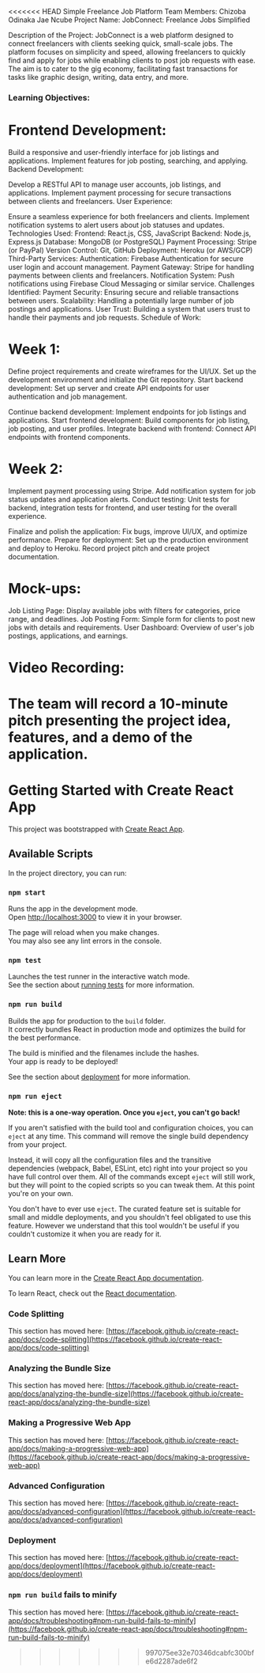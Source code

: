 <<<<<<< HEAD
Simple Freelance Job Platform
Team Members:
Chizoba Odinaka
Jae Ncube
Project Name:
JobConnect: Freelance Jobs Simplified

Description of the Project:
JobConnect is a web platform designed to connect freelancers with clients seeking quick, small-scale jobs. The platform focuses on simplicity and speed, allowing freelancers to quickly find and apply for jobs while enabling clients to post job requests with ease. The aim is to cater to the gig economy, facilitating fast transactions for tasks like graphic design, writing, data entry, and more.

### Learning Objectives:
# Frontend Development:

Build a responsive and user-friendly interface for job listings and applications.
Implement features for job posting, searching, and applying.
Backend Development:

Develop a RESTful API to manage user accounts, job listings, and applications.
Implement payment processing for secure transactions between clients and freelancers.
User Experience:

Ensure a seamless experience for both freelancers and clients.
Implement notification systems to alert users about job statuses and updates.
Technologies Used:
Frontend: React.js, CSS, JavaScript
Backend: Node.js, Express.js
Database: MongoDB (or PostgreSQL)
Payment Processing: Stripe (or PayPal)
Version Control: Git, GitHub
Deployment: Heroku (or AWS/GCP)
Third-Party Services:
Authentication: Firebase Authentication for secure user login and account management.
Payment Gateway: Stripe for handling payments between clients and freelancers.
Notification System: Push notifications using Firebase Cloud Messaging or similar service.
Challenges Identified:
Payment Security: Ensuring secure and reliable transactions between users.
Scalability: Handling a potentially large number of job postings and applications.
User Trust: Building a system that users trust to handle their payments and job requests.
Schedule of Work:

# Week 1:

Define project requirements and create wireframes for the UI/UX.
Set up the development environment and initialize the Git repository.
Start backend development: Set up server and create API endpoints for user authentication and job management.



Continue backend development: Implement endpoints for job listings and applications.
Start frontend development: Build components for job listing, job posting, and user profiles.
Integrate backend with frontend: Connect API endpoints with frontend components.

# Week 2:

Implement payment processing using Stripe.
Add notification system for job status updates and application alerts.
Conduct testing: Unit tests for backend, integration tests for frontend, and user testing for the overall experience.


Finalize and polish the application: Fix bugs, improve UI/UX, and optimize performance.
Prepare for deployment: Set up the production environment and deploy to Heroku.
Record project pitch and create project documentation.

# Mock-ups:

Job Listing Page: Display available jobs with filters for categories, price range, and deadlines.
Job Posting Form: Simple form for clients to post new jobs with details and requirements.
User Dashboard: Overview of user's job postings, applications, and earnings.

# Video Recording:
The team will record a 10-minute pitch presenting the project idea, features, and a demo of the application.
=======
# Getting Started with Create React App

This project was bootstrapped with [Create React App](https://github.com/facebook/create-react-app).

## Available Scripts

In the project directory, you can run:

### `npm start`

Runs the app in the development mode.\
Open [http://localhost:3000](http://localhost:3000) to view it in your browser.

The page will reload when you make changes.\
You may also see any lint errors in the console.

### `npm test`

Launches the test runner in the interactive watch mode.\
See the section about [running tests](https://facebook.github.io/create-react-app/docs/running-tests) for more information.

### `npm run build`

Builds the app for production to the `build` folder.\
It correctly bundles React in production mode and optimizes the build for the best performance.

The build is minified and the filenames include the hashes.\
Your app is ready to be deployed!

See the section about [deployment](https://facebook.github.io/create-react-app/docs/deployment) for more information.

### `npm run eject`

**Note: this is a one-way operation. Once you `eject`, you can't go back!**

If you aren't satisfied with the build tool and configuration choices, you can `eject` at any time. This command will remove the single build dependency from your project.

Instead, it will copy all the configuration files and the transitive dependencies (webpack, Babel, ESLint, etc) right into your project so you have full control over them. All of the commands except `eject` will still work, but they will point to the copied scripts so you can tweak them. At this point you're on your own.

You don't have to ever use `eject`. The curated feature set is suitable for small and middle deployments, and you shouldn't feel obligated to use this feature. However we understand that this tool wouldn't be useful if you couldn't customize it when you are ready for it.

## Learn More

You can learn more in the [Create React App documentation](https://facebook.github.io/create-react-app/docs/getting-started).

To learn React, check out the [React documentation](https://reactjs.org/).

### Code Splitting

This section has moved here: [https://facebook.github.io/create-react-app/docs/code-splitting](https://facebook.github.io/create-react-app/docs/code-splitting)

### Analyzing the Bundle Size

This section has moved here: [https://facebook.github.io/create-react-app/docs/analyzing-the-bundle-size](https://facebook.github.io/create-react-app/docs/analyzing-the-bundle-size)

### Making a Progressive Web App

This section has moved here: [https://facebook.github.io/create-react-app/docs/making-a-progressive-web-app](https://facebook.github.io/create-react-app/docs/making-a-progressive-web-app)

### Advanced Configuration

This section has moved here: [https://facebook.github.io/create-react-app/docs/advanced-configuration](https://facebook.github.io/create-react-app/docs/advanced-configuration)

### Deployment

This section has moved here: [https://facebook.github.io/create-react-app/docs/deployment](https://facebook.github.io/create-react-app/docs/deployment)

### `npm run build` fails to minify

This section has moved here: [https://facebook.github.io/create-react-app/docs/troubleshooting#npm-run-build-fails-to-minify](https://facebook.github.io/create-react-app/docs/troubleshooting#npm-run-build-fails-to-minify)
>>>>>>> 997075ee32e70346dcabfc300bfe6d2287ade6f2
